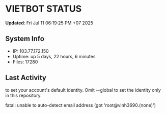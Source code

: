 # VIETBOT STATUS
**Updated**: Fri Jul 11 06:19:25 PM +07 2025

## System Info
- IP: 103.77.172.150
- Uptime: up 5 days, 22 hours, 6 minutes
- Files: 17280

## Last Activity

to set your account's default identity.
Omit --global to set the identity only in this repository.

fatal: unable to auto-detect email address (got 'root@vinh3690.(none)')

